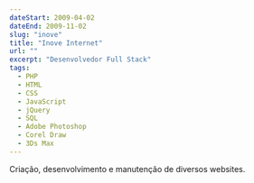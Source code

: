 ```yaml
---
dateStart: 2009-04-02
dateEnd: 2009-11-02
slug: "inove"
title: "Inove Internet"
url: ""
excerpt: "Desenvolvedor Full Stack"
tags:
  - PHP
  - HTML
  - CSS
  - JavaScript
  - jQuery
  - SQL
  - Adobe Photoshop
  - Corel Draw
  - 3Ds Max
---
```


Criação, desenvolvimento e manutenção de diversos websites.